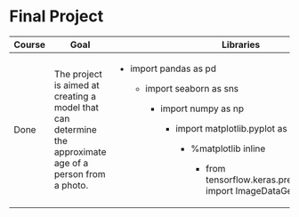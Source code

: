 # Final Project
Course | Goal | Libraries
------------- |---------------- | ---------------- 
Done | The project is aimed at creating a model that can determine the approximate age of a person from a photo.  |<ul><li>import pandas as pd</li><ul><li>import seaborn as sns</li><ul><li>import numpy as np</li><ul><li>import matplotlib.pyplot as plt</li><ul><li>%matplotlib inline</li><ul><li>from tensorflow.keras.preprocessing.image import ImageDataGenerator</li>
